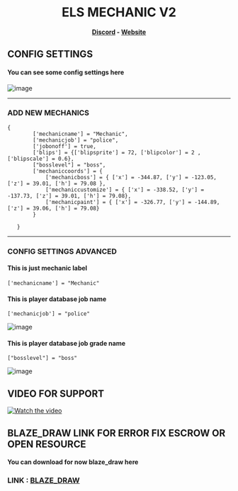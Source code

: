 <h1 align='center'>ELS MECHANIC V2</a></h1><p align='center'><b><a href='https://discord.gg/uvRdnGPNF7'>Discord</a> - <a href='https://0resmon.tebex.io/'>Website</a></b></h5>




## CONFIG SETTINGS

#### You can see some config settings here

![image](https://i.hizliresim.com/bn4xznq.PNG)



------------------------------------------------------------------------------------------------------------------
### ADD NEW MECHANICS

```
{
        ['mechanicname'] = "Mechanic",   
        ['mechanicjob'] = "police", 
        ['jobonoff'] = true,  
        ['blips'] = {['blipsprite'] = 72, ['blipcolor'] = 2 , ['blipscale'] = 0.6},
        ["bosslevel"] = "boss",  
        ['mechaniccoords'] = {
            ['mechanicboss'] = { ['x'] = -344.87, ['y'] = -123.05, ['z'] = 39.01, ['h'] = 79.08 },
            ['mechaniccustomize'] = { ['x'] = -338.52, ['y'] = -137.73, ['z'] = 39.01, ['h'] = 79.08},
            ['mechanicpaint'] = { ['x'] = -326.77, ['y'] = -144.89, ['z'] = 39.06, ['h'] = 79.08}
        }
        
   }

```



------------------------------------------------------------------------------------------------------------------
### CONFIG SETTINGS ADVANCED

#### This is just mechanic label

``` 
['mechanicname'] = "Mechanic"

``` 

#### This is player database job name

``` 
['mechanicjob'] = "police"

``` 
![image](https://i.hizliresim.com/dfxudfv.PNG)

#### This is player database job grade name

``` 
["bosslevel"] = "boss"

``` 

![image](https://i.hizliresim.com/obvn39r.PNG)




## VIDEO FOR SUPPORT


[![Watch the video](https://kcdn-dfbd.kxcdn.com/wp-content/uploads/2014/02/Click-Here-to-Play-Video.jpg)](https://youtu.be/t58g7GqrcDE)


## BLAZE_DRAW LINK FOR ERROR FIX ESCROW OR OPEN RESOURCE

#### You can download for now blaze_draw here 

### LINK :  [BLAZE_DRAW](https://easyupload.io/kagw54)




